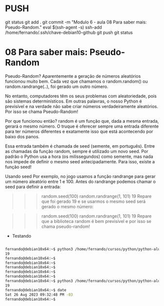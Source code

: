 

# ###################################################################################################################################################################
# ###################################################################################################################################################################
# PUSH

git status
git add .
git commit -m "Modulo 6 - aula 08 Para saber mais: Pseudo-Random."
eval $(ssh-agent -s)
ssh-add /home/fernando/.ssh/chave-debian10-github
git push
git status




# ###################################################################################################################################################################
# ###################################################################################################################################################################
#  08 Para saber mais: Pseudo-Random

Pseudo-Random?
Aparentemente a geração de números aleatórios funcionou muito bem. Cada vez que chamamos o random.random() ou random.randrange(..), foi gerado um outro número.

No entanto, computadores têm os seus problemas com aleatoriedade, pois são sistemas determinísticos. Em outras palavras, o nosso Python é previsível e na verdade não sabe criar números verdadeiramente aleatórios. Por isso se chama Pseudo-Random!

Por que funcionou então?
random é um função que, dada a mesma entrada, gerará o mesmo número. O truque é oferecer sempre uma entrada diferente para ter números diferentes e exatamente isso que está acontecendo por baixo dos panos.

Essa entrada também é chamada de seed (semente, em português). Entre as chamadas da função random, sempre é utilizado um novo seed. Por padrão o Python usa a hora (os milissegundos) como semente, mas nada nos impede de definir o mesmo seed antecipadamente. Para isso, existe a função seed!

Usando seed
Por exemplo, no jogo usamos a função randrange para gerar um número aleatório entre 1 e 100. Antes do randrange podemos chamar o seed para definir a entrada:

>>> random.seed(100)
>>> random.randrange(1, 101)
19
Repare que foi gerado 19 e se usarmos o mesmo seed será gerado o mesmo número:

>>> random.seed(100)
>>> random.randrange(1, 101)
19
Repare que a biblioteca random é bem previsível e por isso se chama pseudo-random!




- Testando

~~~~bash

fernando@debian10x64:~$ python3 /home/fernando/cursos/python/python-alura/001_python-comecando-com-a-linguagem/006-Gerando-numeros-aleatorios/08-random-com-seed.py
19
fernando@debian10x64:~$
fernando@debian10x64:~$
fernando@debian10x64:~$
fernando@debian10x64:~$
fernando@debian10x64:~$
fernando@debian10x64:~$ python3 /home/fernando/cursos/python/python-alura/001_python-comecando-com-a-linguagem/006-Gerando-numeros-aleatorios/08-random-com-seed.py
19
fernando@debian10x64:~$ date
Sat 26 Aug 2023 09:32:48 PM -03
fernando@debian10x64:~$

~~~~